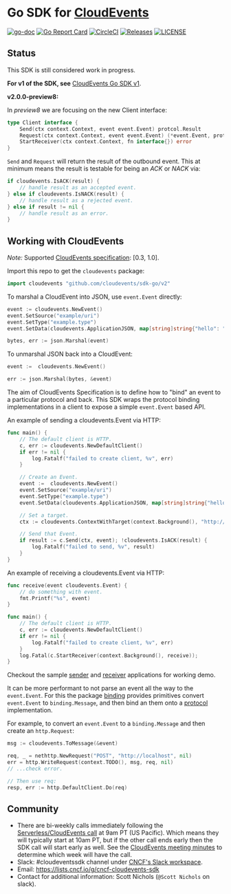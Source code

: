 # Go SDK for [CloudEvents](https://github.com/cloudevents/spec)

[![go-doc](https://godoc.org/github.com/cloudevents/sdk-go?status.svg)](https://godoc.org/github.com/cloudevents/sdk-go)
[![Go Report Card](https://goreportcard.com/badge/github.com/cloudevents/sdk-go)](https://goreportcard.com/report/github.com/cloudevents/sdk-go)
[![CircleCI](https://circleci.com/gh/cloudevents/sdk-go.svg?style=svg)](https://circleci.com/gh/cloudevents/sdk-go)
[![Releases](https://img.shields.io/github/release-pre/cloudevents/sdk-go.svg)](https://github.com/cloudevents/sdk-go/releases)
[![LICENSE](https://img.shields.io/github/license/cloudevents/sdk-go.svg)](https://github.com/cloudevents/sdk-go/blob/master/LICENSE)

## Status

This SDK is still considered work in progress.

**For v1 of the SDK, see** [CloudEvents Go SDK v1](./README_v1.md).

**v2.0.0-preview8:**

In _preview8_ we are focusing on the new Client interface:

```go
type Client interface {
	Send(ctx context.Context, event event.Event) protcol.Result
	Request(ctx context.Context, event event.Event) (*event.Event, protcol.Result)
	StartReceiver(ctx context.Context, fn interface{}) error
}
```

`Send` and `Request` will return the result of the outbound event. This at minimum means the result is testable
for being an _ACK_ or _NACK_ via:

```go
if cloudevents.IsACK(result) { 
	// handle result as an accepted event.
} else if cloudevents.IsNACK(result) {
	// handle result as a rejected event.
} else if result != nil {
	// handle result as an error.
} 
```


## Working with CloudEvents

_Note:_ Supported
[CloudEvents specification](https://github.com/cloudevents/spec): [0.3, 1.0].

Import this repo to get the `cloudevents` package:

```go
import cloudevents "github.com/cloudevents/sdk-go/v2"
```

To marshal a CloudEvent into JSON, use `event.Event` directly:

```go
event := cloudevents.NewEvent()
event.SetSource("example/uri")
event.SetType("example.type")
event.SetData(cloudevents.ApplicationJSON, map[string]string{"hello": "world"})

bytes, err := json.Marshal(event)
```

To unmarshal JSON back into a CloudEvent:

```go
event :=  cloudevents.NewEvent()

err := json.Marshal(bytes, &event)
```

The aim of CloudEvents Specification is to define how to "bind" an event to a
particular protocol and back. This SDK wraps the protocol binding
implementations in a client to expose a simple `event.Event` based API.

An example of sending a cloudevents.Event via HTTP:

```go
func main() {
	// The default client is HTTP.
	c, err := cloudevents.NewDefaultClient()
	if err != nil {
		log.Fatalf("failed to create client, %v", err)
	}

	// Create an Event.
	event :=  cloudevents.NewEvent()
	event.SetSource("example/uri")
	event.SetType("example.type")
	event.SetData(cloudevents.ApplicationJSON, map[string]string{"hello": "world"})

	// Set a target.
	ctx := cloudevents.ContextWithTarget(context.Background(), "http://localhost:8080/")

	// Send that Event.
	if result := c.Send(ctx, event); !cloudevents.IsACK(result) {
		log.Fatalf("failed to send, %v", result)
	}
}
```

An example of receiving a cloudevents.Event via HTTP:

```go
func receive(event cloudevents.Event) {
	// do something with event.
    fmt.Printf("%s", event)
}

func main() {
	// The default client is HTTP.
	c, err := cloudevents.NewDefaultClient()
	if err != nil {
		log.Fatalf("failed to create client, %v", err)
	}
	log.Fatal(c.StartReceiver(context.Background(), receive));
}
```

Checkout the sample [sender](./v2/cmd/samples/http/sender) and
[receiver](./v2/cmd/samples/http/receiver) applications for working demo.

It can be more performant to not parse an event all the way to the
`event.Event`. For this the package [binding](./v2/binding) provides primitives
convert `event.Event` to `binding.Message`, and then bind an them onto a
[protocol](./v2/protocol) implementation.

For example, to convert an `event.Event` to a `binding.Message` and then create
an `http.Request`:

```go
msg := cloudevents.ToMessage(&event)

req, _ = nethttp.NewRequest("POST", "http://localhost", nil)
err = http.WriteRequest(context.TODO(), msg, req, nil)
// ...check error.

// Then use req:
resp, err := http.DefaultClient.Do(req)
```

## Community

- There are bi-weekly calls immediately following the
  [Serverless/CloudEvents call](https://github.com/cloudevents/spec#meeting-time)
  at 9am PT (US Pacific). Which means they will typically start at 10am PT, but
  if the other call ends early then the SDK call will start early as well. See
  the
  [CloudEvents meeting minutes](https://docs.google.com/document/d/1OVF68rpuPK5shIHILK9JOqlZBbfe91RNzQ7u_P7YCDE/edit#)
  to determine which week will have the call.
- Slack: #cloudeventssdk channel under
  [CNCF's Slack workspace](https://slack.cncf.io/).
- Email: https://lists.cncf.io/g/cncf-cloudevents-sdk
- Contact for additional information: Scott Nichols (`@Scott Nichols` on slack).
